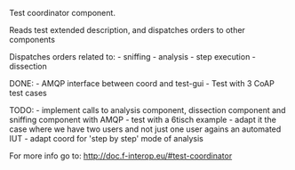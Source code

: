 Test coordinator component.

Reads test extended description, and dispatches orders to other components

Dispatches orders related to:
	- sniffing
	- analysis
	- step execution
	- dissection


DONE:
	- AMQP interface between coord and test-gui
	- Test with 3 CoAP test cases

TODO:
	- implement calls to  analysis component, dissection component
and sniffing component with AMQP
	- test with a 6tisch example
	- adapt it the case where we have two users and not just one user agains
an automated IUT
	- adapt coord for 'step by step' mode of analysis

For more info go to:
	http://doc.f-interop.eu/#test-coordinator
